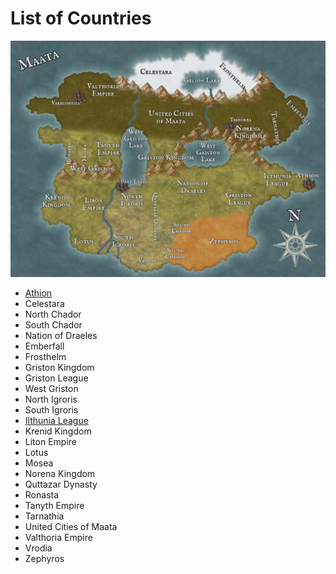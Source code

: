 # List of Countries

![Maata's world map](../images/Maata-World-Map.jpg "The Continent of Maata")

- [Athion](athion.html)
- Celestara
- North Chador
- South Chador
- Nation of Draeles
- Emberfall
- Frosthelm
- Griston Kingdom
- Griston League
- West Griston
- North Igroris
- South Igroris
- [Ilthunia League](ilthunia-league.html)
- Krenid Kingdom
- Liton Empire
- Lotus
- Mosea
- Norena Kingdom
- Quttazar Dynasty
- Ronasta
- Tanyth Empire
- Tarnathia
- United Cities of Maata
- Valthoria Empire
- Vrodia
- Zephyros